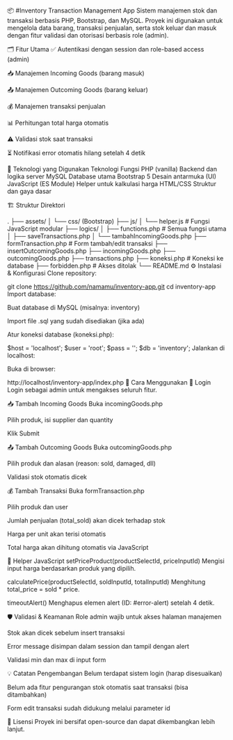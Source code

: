 📦 #Inventory Transaction Management App
Sistem manajemen stok dan transaksi berbasis PHP, Bootstrap, dan MySQL. Proyek ini digunakan untuk mengelola data barang, transaksi penjualan, serta stok keluar dan masuk dengan fitur validasi dan otorisasi berbasis role (admin).

🗂️ Fitur Utama
✅ Autentikasi dengan session dan role-based access (admin)

📥 Manajemen Incoming Goods (barang masuk)

📤 Manajemen Outcoming Goods (barang keluar)

💰 Manajemen transaksi penjualan

📊 Perhitungan total harga otomatis

⚠️ Validasi stok saat transaksi

⏳ Notifikasi error otomatis hilang setelah 4 detik

🔧 Teknologi yang Digunakan
Teknologi Fungsi
PHP (vanilla) Backend dan logika server
MySQL Database utama
Bootstrap 5 Desain antarmuka (UI)
JavaScript (ES Module) Helper untuk kalkulasi harga
HTML/CSS Struktur dan gaya dasar

🏗️ Struktur Direktori

.
├── assets/
│ └── css/ (Bootstrap)
├── js/
│ └── helper.js # Fungsi JavaScript modular
├── logics/
│ ├── functions.php # Semua fungsi utama
│ ├── saveTransactions.php
│ └── tambahIncomingGoods.php
├── formTransaction.php # Form tambah/edit transaksi
├── insertOutcomingGoods.php
├── incomingGoods.php
├── outcomingGoods.php
├── transactions.php
├── koneksi.php # Koneksi ke database
├── forbidden.php # Akses ditolak
└── README.md
⚙️ Instalasi & Konfigurasi
Clone repository:

git clone https://github.com/namamu/inventory-app.git
cd inventory-app
Import database:

Buat database di MySQL (misalnya: inventory)

Import file .sql yang sudah disediakan (jika ada)

Atur koneksi database (koneksi.php):

$host = 'localhost';
$user = 'root';
$pass = '';
$db = 'inventory';
Jalankan di localhost:

Buka di browser:

http://localhost/inventory-app/index.php
📘 Cara Menggunakan
🔑 Login
Login sebagai admin untuk mengakses seluruh fitur.

📥 Tambah Incoming Goods
Buka incomingGoods.php

Pilih produk, isi supplier dan quantity

Klik Submit

📤 Tambah Outcoming Goods
Buka outcomingGoods.php

Pilih produk dan alasan (reason: sold, damaged, dll)

Validasi stok otomatis dicek

💰 Tambah Transaksi
Buka formTransaction.php

Pilih produk dan user

Jumlah penjualan (total_sold) akan dicek terhadap stok

Harga per unit akan terisi otomatis

Total harga akan dihitung otomatis via JavaScript

📎 Helper JavaScript
setPriceProduct(productSelectId, priceInputId)
Mengisi input harga berdasarkan produk yang dipilih.

calculatePrice(productSelectId, soldInputId, totalInputId)
Menghitung total_price = sold \* price.

timeoutAlert()
Menghapus elemen alert (ID: #error-alert) setelah 4 detik.

🛡️ Validasi & Keamanan
Role admin wajib untuk akses halaman manajemen

Stok akan dicek sebelum insert transaksi

Error message disimpan dalam session dan tampil dengan alert

Validasi min dan max di input form

💡 Catatan Pengembangan
Belum terdapat sistem login (harap disesuaikan)

Belum ada fitur pengurangan stok otomatis saat transaksi (bisa ditambahkan)

Form edit transaksi sudah didukung melalui parameter id

📜 Lisensi
Proyek ini bersifat open-source dan dapat dikembangkan lebih lanjut.
